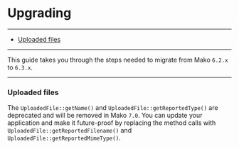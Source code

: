 # Upgrading

--------------------------------------------------------

* [Uploaded files](#uploaded_files)

--------------------------------------------------------

This guide takes you through the steps needed to migrate from Mako `6.2.x` to `6.3.x`.

--------------------------------------------------------

<a id="uploaded_files"></a>

### Uploaded files

The `UploadedFile::getName()` and `UploadedFile::getReportedType()` are deprecated and will be removed in Mako `7.0`. You can update your application and make it future-proof by replacing the method calls with `UploadedFile::getReportedFilename()` and `UploadedFile::getReportedMimeType()`.